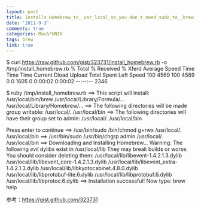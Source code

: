 ```yaml
---
layout: post
title: Installs_Homebrew_to__usr_local_so_you_don_t_need_sudo_to__brew_install_
date: '2011-9-3'
comments: true
categories: Mac&*UNIX
tags: brew
link: true
---
```

$ curl https://raw.github.com/gist/323731/install_homebrew.rb  -o /tmp/install_homebrew.rb
  % Total    % Received % Xferd  Average Speed   Time    Time     Time  Current
                                 Dload  Upload   Total   Spent    Left  Speed
100  4569  100  4569    0     0   1605      0  0:00:02  0:00:02 --:--:--  2346

 $ ruby /tmp/install_homebrew.rb
==> This script will install:
/usr/local/bin/brew
/usr/local/Library/Formula/...
/usr/local/Library/Homebrew/...
==> The following directories will be made group writable:
/usr/local/.
/usr/local/bin
==> The following directories will have their group set to admin:
/usr/local/.
/usr/local/bin

Press enter to continue
==> /usr/bin/sudo /bin/chmod g+rwx /usr/local/. /usr/local/bin
==> /usr/bin/sudo /usr/bin/chgrp admin /usr/local/. /usr/local/bin
==> Downloading and Installing Homebrew...
Warning: The following *evil* dylibs exist in /usr/local/lib
They may break builds or worse. You should consider deleting them:
/usr/local/lib/libevent-1.4.2.1.3.dylib
/usr/local/lib/libevent_core-1.4.2.1.3.dylib
/usr/local/lib/libevent_extra-1.4.2.1.3.dylib
/usr/local/lib/libkyotocabinet.4.8.0.dylib
/usr/local/lib/libprotobuf-lite.6.dylib
/usr/local/lib/libprotobuf.6.dylib
/usr/local/lib/libprotoc.6.dylib
==> Installation successful!
Now type: brew help

参考：https://gist.github.com/323731
